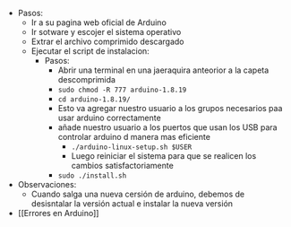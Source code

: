 + Pasos:
	+ Ir a su pagina web oficial de Arduino 
	+ Ir sotware y escojer el sistema operativo
	+ Extrar el archivo comprimido descargado
	+ Ejecutar el script de instalacion:
		+ Pasos:
			+ Abrir una terminal en una jaeraquira anteorior a la capeta descomprimida
			+ `sudo chmod -R 777 arduino-1.8.19`
			+ `cd arduino-1.8.19/`
			+ Esto va agregar nuestro usuario a los grupos necesarios paa usar arduino correctamente
			+ añade nuestro usuario a los puertos que usan los USB para controlar arduino d manera mas eficiente
				+ `./arduino-linux-setup.sh $USER`
				+ Luego reiniciar el sistema para que se realicen los cambios satisfactoriamente
			+ `sudo ./install.sh`
+ Observaciones:
	+ Cuando salga una nueva cersión de arduino, debemos de desisntalar la versión actual e instalar la nueva versión
+ [[Errores en Arduino]]

